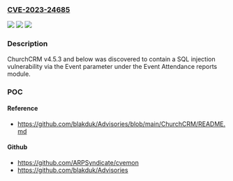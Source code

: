 ### [CVE-2023-24685](https://cve.mitre.org/cgi-bin/cvename.cgi?name=CVE-2023-24685)
![](https://img.shields.io/static/v1?label=Product&message=n%2Fa&color=blue)
![](https://img.shields.io/static/v1?label=Version&message=n%2Fa&color=blue)
![](https://img.shields.io/static/v1?label=Vulnerability&message=n%2Fa&color=brighgreen)

### Description

ChurchCRM v4.5.3 and below was discovered to contain a SQL injection vulnerability via the Event parameter under the Event Attendance reports module.

### POC

#### Reference
- https://github.com/blakduk/Advisories/blob/main/ChurchCRM/README.md

#### Github
- https://github.com/ARPSyndicate/cvemon
- https://github.com/blakduk/Advisories


